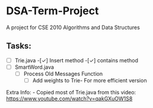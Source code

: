 # DSA-Term-Project
A project for CSE 2010 Algorithms and Data Structures

## Tasks:
-[ ] Trie.java
    -[✓] Insert method
    -[✓] contains method
-[ ] SmartWord.java
    -[ ] Process Old Messages Function
        -[ ] Add weights to Trie- For more efficient version

Extra Info:
    - Copied most of Trie.java from this video:
        https://www.youtube.com/watch?v=qakGXuOW1S8
